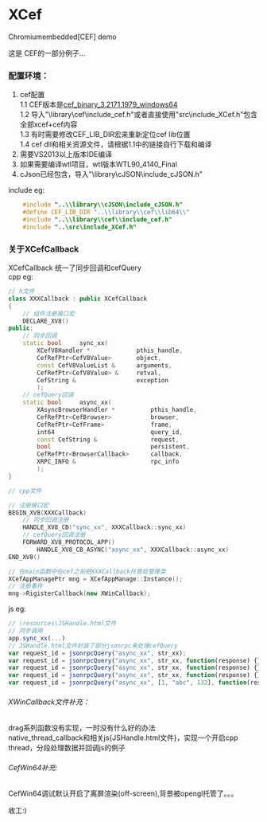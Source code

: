 # XCef
Chromiumembedded[CEF] demo

这是 CEF的一部分例子...

###  配置环境：  
1.   cef配置  
    1.1 CEF版本是[cef_binary_3.2171.1979_windows64](http://www.magpcss.net/cef_downloads/index.php?file=cef_binary_3.2171.1979_windows64.7z)  
    1.2 导入"\library\cef\include_cef.h"或者直接使用"src\include_XCef.h"包含全部xcef+cef内容  
    1.3 有时需要修改CEF_LIB_DIR宏来重新定位cef lib位置  
    1.4 cef dll和相关资源文件，请根据1.1中的链接自行下载和编译  
2.  需要VS2013以上版本IDE编译  
3.  如果需要编译wtl项目，wtl版本WTL90_4140_Final  
4.  cJson已经包含，导入"\library\cJSON\include_cJSON.h"  

include eg:  
```cpp  
    #include "..\\library\\cJSON\include_cJSON.h"  
    #define CEF_LIB_DIR "..\\library\\cef\\lib64\\"  
    #include "..\\library\\cef\\include_cef.h"  
    #include "..\src\include_XCef.h"  
```  

### 关于XCefCallback
XCefCallback 统一了同步回调和cefQuery  
cpp eg:  
```cpp
// h文件
class XXXCallback : public XCefCallback
{
    // 组件注册接口宏
    DECLARE_XV8()
public:
    // 同步回调
	static bool		sync_xx(
		XCefV8Handler *				pthis_handle,
		CefRefPtr<CefV8Value>		object,
		const CefV8ValueList &		arguments,
		CefRefPtr<CefV8Value> &		retval,
		CefString &					exception
		);
	// cefQuery回调
	static bool		async_xx(
		XAsyncBrowserHandler *			pthis_handle,
		CefRefPtr<CefBrowser>			browser,
		CefRefPtr<CefFrame>				frame,
		int64							query_id,
		const CefString &				request,
		bool							persistent,
		CefRefPtr<BrowserCallback>		callback,
		XRPC_INFO &						rpc_info
		);
}
```
```cpp
// cpp文件

// 注册接口宏
BEGIN_XV8(XXXCallback)
	// 同步回调注册
	HANDLE_XV8_CB("sync_xx", XXXCallback::sync_xx)
    // cefQuery回调注册
	FORWARD_XV8_PROTOCOL_APP()
		HANDLE_XV8_CB_ASYNC("async_xx", XXXCallback::async_xx)
END_XV8()
```
```cpp
// 在main函数中在cef之前把XXXCallback托管给管理类
XCefAppManagePtr mng = XCefAppManage::Instance();
// 注册事件
mng->RigisterCallback(new XWinCallback);
```
js eg:
```javascript
// \resources\JSHandle.html文件
// 同步调用
app.sync_xx(...)
// JSHandle.html文件封装了部分jsonrpc来处理cefQuery
var request_id = jsonrpcQuery("async_xx", str_xx);
var request_id = jsonrpcQuery("async_xx", str_xx, function(response) {});
var request_id = jsonrpcQuery("async_xx", str_xx, function(response) {});
var request_id = jsonrpcQuery("async_xx", str_xx, function(response) {}, function(error_code, error_message) {});
var request_id = jsonrpcQuery("async_xx", [1, "abc", 132], function(response) {}, function(error_code, error_message) {});
```

###### XWinCallback文件补充：  
drag系列函数没有实现，一时没有什么好的办法  
native_thread_callback和相关js{JSHandle.html文件}，实现一个开启cpp thread，分段处理数据并回调js的例子  

###### CefWin64补充:  
CefWin64调试默认开启了离屏渲染(off-screen),背景被opengl托管了。。。  



收工:)
